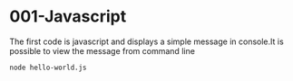 # 001-Javascript

The first code is javascript and displays a simple message in console.It is possible to view the message from command line 

```node hello-world.js```
